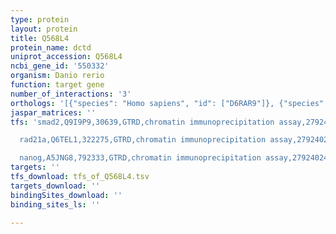```yaml
---
type: protein
layout: protein
title: Q568L4
protein_name: dctd
uniprot_accession: Q568L4
ncbi_gene_id: '550332'
organism: Danio rerio
function: target gene
number_of_interactions: '3'
orthologs: '[{"species": "Homo sapiens", "id": ["D6RAR9"]}, {"species": "Mus musculus", "id": ["<a href=\"/protein/g3x908\">G3X908</a>"]}, {"species": "Rattus norvegicus", "id": ["A0A0A0MXX3"]}, {"species": "Drosophila melanogaster", "id": ["<a href=\"/protein/q9vwa2\">Q9VWA2</a>"]}, {"species": "Caenorhabditis elegans", "id": ["<a href=\"/protein/p30648\">P30648</a>"]}]'
jaspar_matrices: ''
tfs: 'smad2,Q9I9P9,30639,GTRD,chromatin immunoprecipitation assay,27924024%5Buid%5D,No

  rad21a,Q6TEL1,322275,GTRD,chromatin immunoprecipitation assay,27924024%5Buid%5D,No

  nanog,A5JNG8,792333,GTRD,chromatin immunoprecipitation assay,27924024%5Buid%5D,No'
targets: ''
tfs_download: tfs_of_Q568L4.tsv
targets_download: ''
bindingSites_download: ''
binding_sites_ls: ''

---
```

